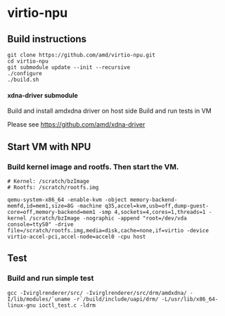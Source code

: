 # virtio-npu

## Build instructions
```
git clone https://github.com/amd/virtio-npu.git
cd virtio-npu
git submodule update --init --recursive
./configure
./build.sh
```

#### xdna-driver submodule
Build and install amdxdna driver on host side
Build and run tests in VM
 
Please see https://github.com/amd/xdna-driver
## Start VM with NPU

### Build kernel image and rootfs. Then start the VM.
```
# Kernel: /scratch/bzImage
# Rootfs: /scratch/rootfs.img

qemu-system-x86_64 -enable-kvm -object memory-backend-memfd,id=mem1,size=8G -machine q35,accel=kvm,usb=off,dump-guest-core=off,memory-backend=mem1 -smp 4,sockets=4,cores=1,threads=1 -kernel /scratch/bzImage -nographic -append "root=/dev/vda console=ttyS0" -drive file=/scratch/rootfs.img,media=disk,cache=none,if=virtio -device virtio-accel-pci,accel-node=accel0 -cpu host
```

## Test

### Build and run simple test
```
gcc -Ivirglrenderer/src/ -Ivirglrenderer/src/drm/amdxdna/ -I/lib/modules/`uname -r`/build/include/uapi/drm/ -L/usr/lib/x86_64-linux-gnu ioctl_test.c -ldrm
```
